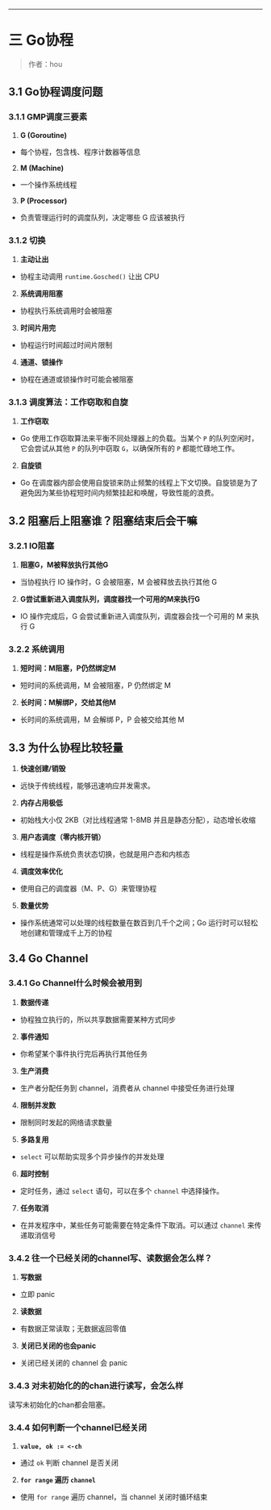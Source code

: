 ------

# 三 Go协程

> 作者：hou

## 3.1 Go协程调度问题

### 3.1.1 GMP调度三要素

1. **G (Goroutine)**  
- 每个协程，包含栈、程序计数器等信息  

2. **M (Machine)**  
- 一个操作系统线程  

3. **P (Processor)**  
- 负责管理运行时的调度队列，决定哪些 G 应该被执行  

### 3.1.2 切换

1. **主动让出**  
- 协程主动调用 `runtime.Gosched()` 让出 CPU  

2. **系统调用阻塞**  
- 协程执行系统调用时会被阻塞  

3. **时间片用完**  
- 协程运行时间超过时间片限制  

4. **通道、锁操作**  
- 协程在通道或锁操作时可能会被阻塞  

### 3.1.3 调度算法：工作窃取和自旋

1. **工作窃取**  
- Go 使用工作窃取算法来平衡不同处理器上的负载。当某个 `P` 的队列空闲时，它会尝试从其他 `P` 的队列中窃取 `G`，以确保所有的 `P` 都能忙碌地工作。  

2. **自旋锁**  
- Go 在调度器内部会使用自旋锁来防止频繁的线程上下文切换。自旋锁是为了避免因为某些协程短时间内频繁挂起和唤醒，导致性能的浪费。  

## 3.2 阻塞后上阻塞谁？阻塞结束后会干嘛

### 3.2.1 IO阻塞

1. **阻塞G，M被释放执行其他G**  
- 当协程执行 IO 操作时，G 会被阻塞，M 会被释放去执行其他 G  

2. **G尝试重新进入调度队列，调度器找一个可用的M来执行G**  
- IO 操作完成后，G 会尝试重新进入调度队列，调度器会找一个可用的 M 来执行 G  

### 3.2.2 系统调用

1. **短时间：M阻塞，P仍然绑定M**  
- 短时间的系统调用，M 会被阻塞，P 仍然绑定 M  

2. **长时间：M解绑P，交给其他M**  
- 长时间的系统调用，M 会解绑 P，P 会被交给其他 M  

## 3.3 为什么协程比较轻量

1. **快速创建/销毁**  
- 远快于传统线程，能够迅速响应并发需求。  

2. **内存占用极低**  
- 初始栈大小仅 2KB（对比线程通常 1-8MB 并且是静态分配），动态增长收缩  

3. **用户态调度（零内核开销）**  
- 线程是操作系统负责状态切换，也就是用户态和内核态  

4. **调度效率优化**  
- 使用自己的调度器（M、P、G）来管理协程  

5. **数量优势**  
- 操作系统通常可以处理的线程数量在数百到几千个之间；Go 运行时可以轻松地创建和管理成千上万的协程  

## 3.4 Go Channel

### 3.4.1 Go Channel什么时候会被用到

1. **数据传递**  
- 协程独立执行的，所以共享数据需要某种方式同步  

2. **事件通知**  
- 你希望某个事件执行完后再执行其他任务  

3. **生产消费**  
- 生产者分配任务到 channel，消费者从 channel 中接受任务进行处理  

4. **限制并发数**  
- 限制同时发起的网络请求数量  

5. **多路复用**  
- `select` 可以帮助实现多个异步操作的并发处理  

6. **超时控制**  
- 定时任务，通过 `select` 语句，可以在多个 `channel` 中选择操作。  

7. **任务取消**  
- 在并发程序中，某些任务可能需要在特定条件下取消。可以通过 `channel` 来传递取消信号  

### 3.4.2 往一个已经关闭的channel写、读数据会怎么样？

1. **写数据**  
- 立即 panic  

2. **读数据**  
- 有数据正常读取；无数据返回零值  

3. **关闭已关闭的也会panic**  
- 关闭已经关闭的 channel 会 panic  

### 3.4.3 对未初始化的的chan进行读写，会怎么样
读写未初始化的chan都会阻塞。

### 3.4.4 如何判断一个channel已经关闭

1. **`value, ok := <-ch`**  
- 通过 `ok` 判断 channel 是否关闭  

2. **`for range` 遍历 `channel`**  
- 使用 `for range` 遍历 channel，当 channel 关闭时循环结束  